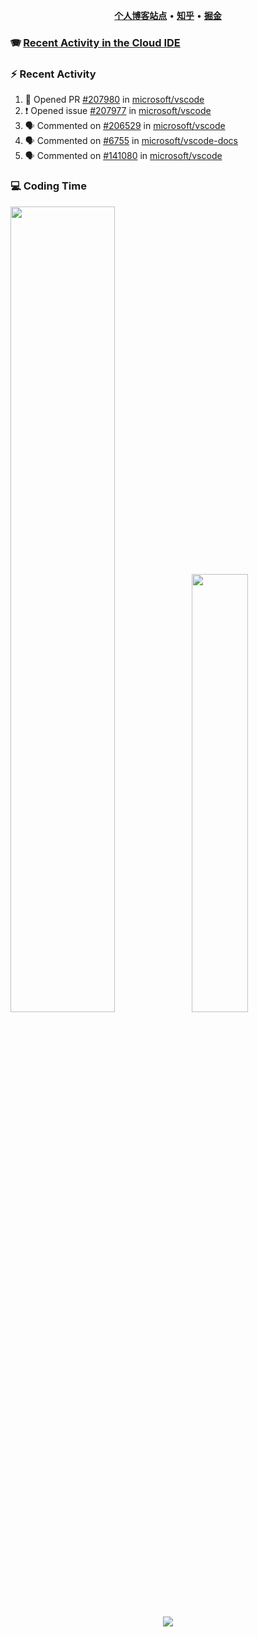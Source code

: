 <p align="center">
    <b><a href="https://yiliang.site">个人博客站点</a></b>
    •
    <b><a href="https://www.zhihu.com/people/Mrz2J">知乎</a></b>
    •
    <b><a href="https://juejin.im/user/2629687542813016">掘金</a></b>
</p>

### :accordion: [Recent Activity in the Cloud IDE](https://github.com/cloud-webide/.github)

### :zap: Recent Activity

<!--START_SECTION:activity-->

1. 💪 Opened PR [#207980](https://github.com/microsoft/vscode/pull/207980) in [microsoft/vscode](https://github.com/microsoft/vscode)
2. ❗ Opened issue [#207977](https://github.com/microsoft/vscode/issues/207977) in [microsoft/vscode](https://github.com/microsoft/vscode)
3. 🗣 Commented on [#206529](https://github.com/microsoft/vscode/pull/206529#issuecomment-1979975873) in [microsoft/vscode](https://github.com/microsoft/vscode)
4. 🗣 Commented on [#6755](https://github.com/microsoft/vscode-docs/pull/6755#issuecomment-1975701833) in [microsoft/vscode-docs](https://github.com/microsoft/vscode-docs)
5. 🗣 Commented on [#141080](https://github.com/microsoft/vscode/issues/141080#issuecomment-1971333057) in [microsoft/vscode](https://github.com/microsoft/vscode)

<!--END_SECTION:activity-->

### 💻 Coding Time

<img align="" width="57.5%" src="https://github-readme-stats.vercel.app/api?username=yiliang114&hide_title=true&hide_border=true&show_icons=true&include_all_commits=true&line_height=21&theme=vue-dark&border_radius=0" /><img align="" width="42.4%" src="https://github-readme-stats.vercel.app/api/top-langs/?username=yiliang114&hide_title=true&hide_border=true&layout=compact&theme=vue-dark&border_radius=0" />

<div align="center">
    <img src="https://github-readme-streak-stats.herokuapp.com/?user=yiliang114" />
</div>
